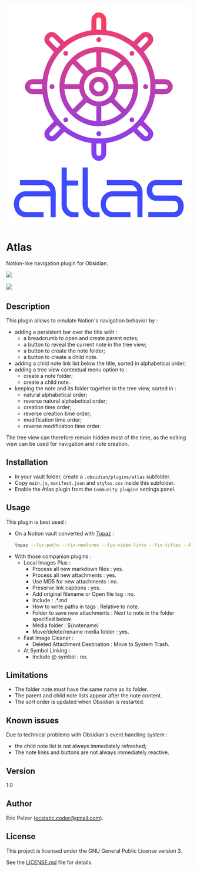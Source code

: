 ![](https://github.com/senselogic/ATLAS/blob/master/LOGO/atlas.png)

# Atlas

Notion-like navigation plugin for Obsidian.

![](https://github.com/senselogic/ATLAS/blob/master/SCREENSHOT/atlas_1.png)

![](https://github.com/senselogic/ATLAS/blob/master/SCREENSHOT/atlas_2.png)

## Description

This plugin allows to emulate Notion's navigation behavior by  :
*   adding a persistent bar over the title with :
    *   a breadcrumb to open and create parent notes;
    *   a button to reveal the current note in the tree view;
    *   a button to create the note folder;
    *   a button to create a child note.
*   adding a child note link list below the title, sorted in alphabetical order;
*   adding a tree view contextual menu option to :
    *   create a note folder;
    *   create a child note.
*   keeping the note and its folder together in the tree view, sorted in :
    *   natural alphabetical order;
    *   reverse natural alphabetical order;
    *   creation time order;
    *   reverse creation time order;
    *   modification time order;
    *   reverse modification time order.

The tree view can therefore remain hidden most of the time, as the editing view can be used for navigation and note creation.

## Installation

*   In your vault folder, create a `.obsidian/plugins/atlas` subfolder.
*   Copy `main.js`, `manifest.json` and `styles.css` inside this subfolder.
*   Enable the Atlas plugin from the `Community plugins` settings panel.

## Usage

This plugin is best used :

*   On a Notion vault converted with [Topaz](https://github.com/senselogic/TOPAZ) :
    ```sh
    topaz --fix-paths --fix-newlines --fix-video-links --fix-titles --fix-indexes NOTION_EXPORT_FOLDER/ OBSIDIAN_VAULT_FOLDER/
    ```
*   With those companion plugins :
    *   Local Images Plus :
        *   Process all new markdown files : yes.
        *   Process all new attachments : yes.
        *   Use MD5 for new attachments : no.
        *   Preserve link captions : yes.
        *   Add original filename or Open file tag : no.
        *   Include : .*\.md
        *   How to write paths in tags : Relative to note.
        *   Folder to save new attachments : Next to note in the folder specified below.
        *   Media folder : ${notename)
        *   Move/delete/rename media folder : yes.
    *   Fast Image Cleaner :
        *   Deleted Attachment Destination : Move to System Trash.
    *   At Symbol Linking :
        *   Include @ symbol : no.

## Limitations

*   The folder note must have the same name as its folder.
*   The parent and child note lists appear after the note content.
*   The sort order is updated when Obsidian is restarted.

## Known issues

Due to technical problems with Obsidian's event handling system :
*   the child note list is not always immediately refreshed;
*   The note links and buttons are not always immediately reactive.

## Version

1.0

## Author

Eric Pelzer (ecstatic.coder@gmail.com).

## License

This project is licensed under the GNU General Public License version 3.

See the [LICENSE.md](LICENSE.md) file for details.

